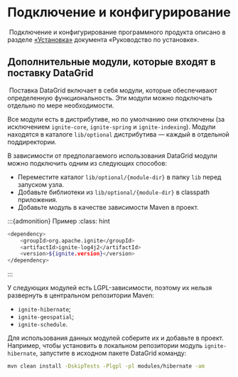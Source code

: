 # Подключение и конфигурирование
​
Подключение и конфигурирование программного продукта описано в разделе [«Установка»](../../installation-guide/md/installation.md) документа «Руководство по установке».
​
## Дополнительные модули, которые входят в поставку DataGrid
​
Поставка DataGrid включает в себя модули, которые обеспечивают определенную функциональность. Эти модули можно подключать отдельно по мере необходимости.

Все модули есть в дистрибутиве, но по умолчанию они отключены (за исключением `ignite-core`, `ignite-spring` и `ignite-indexing`). Модули находятся в каталоге `lib/optional` дистрибутива — каждый в отдельной поддиректории.

В зависимости от предполагаемого использования DataGrid модули можно подключить одним из следующих способов:
​
- Переместите каталог `lib/optional/{module-dir}` в папку `lib` перед запуском узла.
- Добавьте библиотеки из `lib/optional/{module-dir}` в classpath приложения.
- Добавьте модуль в качестве зависимости Maven в проект.

:::{admonition} Пример
:class: hint
```bash
<dependency>
    <groupId>org.apache.ignite</groupId>
    <artifactId>ignite-log4j2</artifactId>
    <version>${ignite.version}</version>
</dependency>
```
:::

У следующих модулей есть LGPL-зависимости, поэтому их нельзя развернуть в центральном репозитории Maven:
​
-   `ignite-hibernate`;
-   `ignite-geospatial`;
-   `ignite-schedule`.

Для использования данных модулей соберите их и добавьте в проект. Например, чтобы установить в локальном репозитории модуль `ignite-hibernate`, запустите в исходном пакете DataGrid команду:
​
```bash
mvn clean install -DskipTests -Plgpl -pl modules/hibernate -am
```